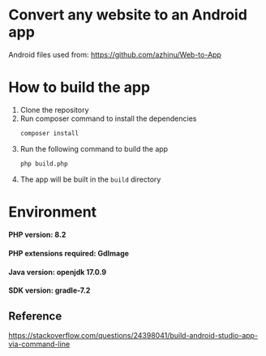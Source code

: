 # Convert any website to an Android app

Android files used from: https://github.com/azhinu/Web-to-App

# How to build the app

1. Clone the repository
2. Run composer command to install the dependencies
   ```bash
   composer install
   ```
3. Run the following command to build the app
   ```bash
   php build.php
   ```
4. The app will be built in the `build` directory

# Environment

#### PHP version: 8.2

#### PHP extensions required: GdImage

#### Java version: openjdk 17.0.9

#### SDK version: gradle-7.2

## Reference

https://stackoverflow.com/questions/24398041/build-android-studio-app-via-command-line
